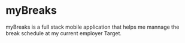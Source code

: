# myBreaks

myBreaks is a full stack mobile application that helps me mannage the break schedule at my current employer Target.

